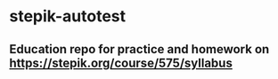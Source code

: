 # stepik-autotest
## Education repo for practice and homework on https://stepik.org/course/575/syllabus